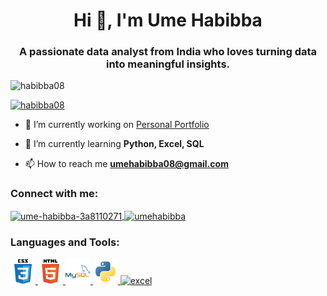 <h1 align="center">Hi 👋, I'm Ume Habibba</h1>
<h3 align="center">A passionate data analyst from India who loves turning data into meaningful insights.</h3>

<p align="left"> 
  <img src="https://komarev.com/ghpvc/?username=habibba08&label=Profile%20views&color=0e75b6&style=flat" alt="habibba08" /> 
</p>

<p align="left"> 
  <a href="https://github.com/ryo-ma/github-profile-trophy">
    <img src="https://github-profile-trophy.vercel.app/?username=habibba08" alt="habibba08" />
  </a> 
</p>

- 🔭 I’m currently working on [Personal Portfolio](https://github.com/Habibba08/Personal-Portfolio)

- 🌱 I’m currently learning **Python, Excel, SQL**

- 📫 How to reach me **umehabibba08@gmail.com**

<h3 align="left">Connect with me:</h3>
<p align="left">
  <a href="https://linkedin.com/in/ume-habibba-3a8110271" target="blank">
    <img align="center" src="https://raw.githubusercontent.com/rahuldkjain/github-profile-readme-generator/master/src/images/icons/Social/linked-in-alt.svg" alt="ume-habibba-3a8110271" height="30" width="40" />
  </a>
  <a href="https://www.leetcode.com/umehabibba" target="blank">
    <img align="center" src="https://raw.githubusercontent.com/rahuldkjain/github-profile-readme-generator/master/src/images/icons/Social/leet-code.svg" alt="umehabibba" height="30" width="40" />
  </a>
</p>

<h3 align="left">Languages and Tools:</h3>
<p align="left"> 
  <a href="https://www.w3schools.com/css/" target="_blank" rel="noreferrer"> 
    <img src="https://raw.githubusercontent.com/devicons/devicon/master/icons/css3/css3-original-wordmark.svg" alt="css3" width="40" height="40"/> 
  </a> 
  <a href="https://www.w3.org/html/" target="_blank" rel="noreferrer"> 
    <img src="https://raw.githubusercontent.com/devicons/devicon/master/icons/html5/html5-original-wordmark.svg" alt="html5" width="40" height="40"/> 
  </a> 
  <a href="https://www.mysql.com/" target="_blank" rel="noreferrer"> 
    <img src="https://raw.githubusercontent.com/devicons/devicon/master/icons/mysql/mysql-original-wordmark.svg" alt="mysql" width="40" height="40"/> 
  </a> 
  <a href="https://www.python.org" target="_blank" rel="noreferrer"> 
    <img src="https://raw.githubusercontent.com/devicons/devicon/master/icons/python/python-original.svg" alt="python" width="40" height="40"/> 
  </a> 
  <a href="https://www.microsoft.com/en-us/microsoft-365/excel" target="_blank" rel="noreferrer"> 
    <img src="https://cdn.jsdelivr.net/gh/simple-icons/simple-icons/icons/microsoftexcel.svg" alt="excel" width="40" height="40"/> 
  </a>
</p>

